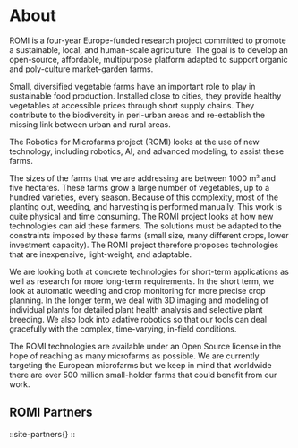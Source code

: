 # About

ROMI is a four-year Europe-funded research project committed to promote a sustainable, local, and human-scale agriculture. The goal is to develop an open-source, affordable, multipurpose platform adapted to support organic and poly-culture market-garden farms.

Small, diversified vegetable farms have an important role to play in sustainable food production. Installed close to cities, they provide healthy vegetables at accessible prices through short supply chains. They contribute to the biodiversity in peri-urban areas and re-establish the missing link between urban and rural areas.

The Robotics for Microfarms project (ROMI) looks at the use of new technology, including robotics, AI, and advanced modeling, to assist these farms.

The sizes of the farms that we are addressing are between 1000 m² and five hectares. These farms grow a large number of vegetables, up to a hundred varieties, every season. Because of this complexity, most of the planting out, weeding, and harvesting is performed manually. This work is quite physical and time consuming. The ROMI project looks at how new technologies can aid these farmers. The solutions must be adapted to the constraints imposed by these farms (small size, many different crops, lower investment capacity). The ROMI project therefore proposes technologies that are inexpensive, light-weight, and adaptable.

We are looking both at concrete technologies for short-term applications as well as research for more long-term requirements. In the short term, we look at automatic weeding and crop monitoring for more precise crop planning. In the longer term, we deal with 3D imaging and modeling of individual plants for detailed plant health analysis and selective plant breeding. We also look into adative robotics so that our tools can deal gracefully with the complex, time-varying, in-field conditions.

The ROMI technologies are available under an Open Source license in the hope of reaching as many microfarms as possible. We are currently targeting the European microfarms but we keep in mind that worldwide there are over 500 million small-holder farms that could benefit from our work.

## ROMI Partners
::site-partners{}
::
